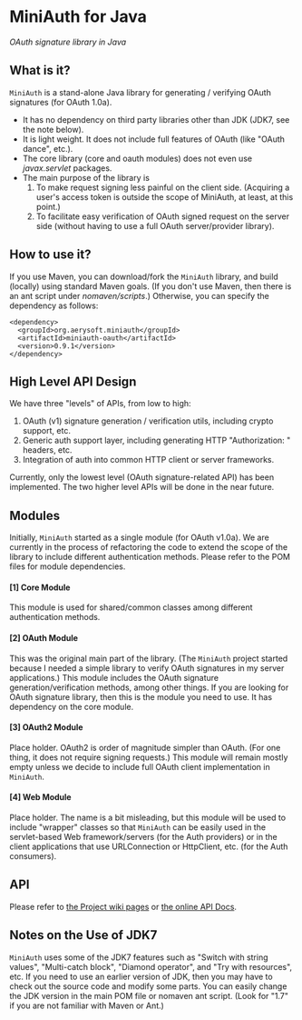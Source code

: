 MiniAuth for Java
========

_OAuth signature library in Java_


What is it?
---

`MiniAuth` is a stand-alone Java library for generating / verifying OAuth signatures (for OAuth 1.0a).
   * It has no dependency on third party libraries other than JDK (JDK7, see the note below).
   * It is light weight. It does not include full features of OAuth (like "OAuth dance", etc.). 
   * The core library (core and oauth modules) does not even use _javax.servlet_ packages.
   * The main purpose of the library is
       1. To make request signing less painful on the client side. (Acquiring a user's access token is outside the scope of MiniAuth, at least, at this point.)
       1. To facilitate easy verification of OAuth signed request on the server side (without having to use a full OAuth server/provider library).


How to use it?
---

If you use Maven, you can download/fork the `MiniAuth` library, and build (locally) using standard Maven goals. 
(If you don't use Maven, then there is an ant script under _nomaven/scripts_.)
Otherwise, you can specify the dependency as follows:

  	<dependency>
      <groupId>org.aerysoft.miniauth</groupId>
      <artifactId>miniauth-oauth</artifactId>
      <version>0.9.1</version>
  	</dependency>



High Level API Design
---

We have three "levels" of APIs, from low to high:
   1. OAuth (v1) signature generation / verification utils, including crypto support, etc.
   1. Generic auth support layer, including generating HTTP "Authorization: " headers, etc.
   1. Integration of auth into common HTTP client or server frameworks.

Currently, only the lowest level (OAuth signature-related API) has been implemented.
The two higher level APIs will be done in the near future.



Modules
---

Initially, `MiniAuth` started as a single module (for OAuth v1.0a). 
We are currently in the process of refactoring the code to extend the scope of the library to include different authentication methods.
Please refer to the POM files for module dependencies.


#### [1] Core Module ####
This module is used for shared/common classes among different authentication methods.
 

#### [2] OAuth Module ####
This was the original main part of the library.
(The `MiniAuth` project started because I needed a simple library to verify OAuth signatures in my server applications.)
This module includes the OAuth signature generation/verification methods, among other things.
If you are looking for OAuth signature library, then this is the module you need to use.
It has dependency on the core module.


#### [3] OAuth2 Module ####
Place holder. OAuth2 is order of magnitude simpler than OAuth. 
(For one thing, it does not require signing requests.)
This module will remain mostly empty unless we decide to include full OAuth client implementation in `MiniAuth`.


#### [4] Web Module ####
Place holder. The name is a bit misleading, but this module will be used to include "wrapper" classes
so that `MiniAuth` can be easily used in the servlet-based Web framework/servers (for the Auth providers)
or in the client applications that use URLConnection or HttpClient, etc. (for the Auth consumers).



API
---

Please refer to [the Project wiki pages](https://github.com/harrywye/miniauth/wiki/_pages) or [the online API Docs](http://www.miniauth.org/repo/apidocs/).



Notes on the Use of JDK7
---

`MiniAuth` uses some of the JDK7 features such as "Switch with string values", "Multi-catch block", "Diamond operator", and "Try with resources", etc.
If you need to use an earlier version of JDK, then you may have to check out the source code and modify some parts.
You can easily change the JDK version in the main POM file or nomaven ant script. (Look for "1.7" if you are not familiar with Maven or Ant.)



